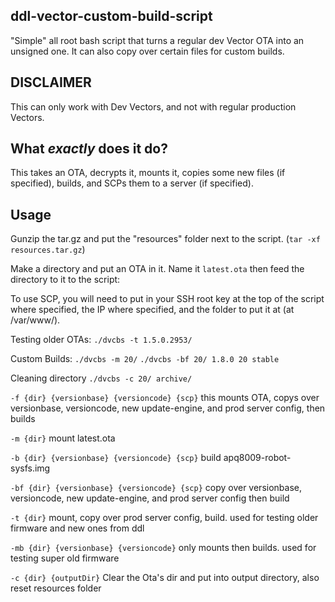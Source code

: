 ## ddl-vector-custom-build-script
"Simple" all root bash script that turns a regular dev Vector OTA into an unsigned one. It can also copy over certain files for custom builds.

## **DISCLAIMER**

This can only work with Dev Vectors, and not with regular production Vectors.

## What *exactly* does it do?

This takes an OTA, decrypts it, mounts it, copies some new files (if specified), builds, and SCPs them to a server (if specified).

## Usage

Gunzip the tar.gz and put the "resources" folder next to the script. (`tar -xf resources.tar.gz`)

Make a directory and put an OTA in it. Name it `latest.ota` then feed the directory to it to the script:

To use SCP, you will need to put in your SSH root key at the top of the script where specified, the IP where specified, and the folder to put it at (at /var/www/<folder>).

Testing older OTAs:
`./dvcbs -t 1.5.0.2953/`

Custom Builds:
`./dvcbs -m 20/`
`./dvcbs -bf 20/ 1.8.0 20 stable`

Cleaning directory
`./dvcbs -c 20/ archive/`

`-f {dir} {versionbase} {versioncode} {scp}`  this mounts OTA, copys over versionbase, versioncode, new update-engine, and prod server config, then builds

`-m {dir}`   mount latest.ota

`-b {dir} {versionbase} {versioncode} {scp}`   build apq8009-robot-sysfs.img

`-bf {dir} {versionbase} {versioncode} {scp}`  copy over versionbase, versioncode, new update-engine, and prod server config then build

`-t {dir}`   mount, copy over prod server config, build. used for testing older firmware and new ones from ddl

`-mb {dir} {versionbase} {versioncode}`   only mounts then builds. used for testing super old firmware

`-c {dir} {outputDir}`   Clear the Ota's dir and put into output directory, also reset resources folder

